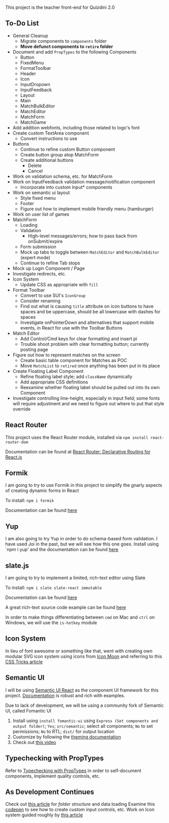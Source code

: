 This project is the teacher front-end for Quizdini 2.0

## To-Do List

* General Cleanup
   * Migrate components to `components` folder
   * **Move defunct components to `retire` folder** 
* Document and add `PropTypes` to the following Components
   * Button
   * FixedMenu
   * FormatToolbar
   * Header
   * Icon
   * InputDropown
   * InputFeedback
   * Layout
   * Main
   * MatchBulkEditor
   * MatchEditor
   * MatchForm
   * MatchGame
* Add addition webfonts, including those related to logo's font
* Create custom TextArea component
   * Convert instructions to use
* Buttons
   * Continue to refine custom Button component
   * Create button group atop MatchForm
   * Create additional buttons 
     * Delete
     * Cancel
* Work on validation schema, etc. for MatchForm
* Work on InputFeedback validation message/notification component
  * Incorporate into custom Input* components
* Work on semantic ui layout
  * Style fixed menu
  * Footer
  * Figure out how to implement mobile friendly menu (hamburger)
* Work on user list of games
* MatchForm
   * Loading
   * Validation
     * High-level messages/errors; how to pass back from onSubmit/expire
   * Form submission 
   * Mock up tabs to toggle between `MatchEditor` and `MatchBulkEditor` (expert mode)
   * Continue to refine Tab stops
* Mock up Login Component / Page
* Investigate redirects, etc.
* Icon System
   * Update CSS as appropriate with `fill`
* Format Toolbar
   * Convert to use SUI's `IconGroup`
   * Consider renaming
   * Find out what is causing `title` attribute on icon buttons to have spaces and be uppercase, should be all lowercase with dashes for spaces
   * Investigate onPointerDown and alternatives that support mobile events, in React for use with the Toolbar Buttons
* Match Editor
   * Add Control/Cmd keys for clear formatting and insert pi
   * Trouble shoot problem with clear formatting button; currently posting page
* Figure out how to represent matches on the screen
   * Create basic table component for Matches as POC
   * Move `MatchList` to `retired` once anything has been put in its place
* Create Floating Label Component
  * Refine floating label style; add `className` dynamically
  * Add appropriate CSS definitions
  * Reexamine whether floating label should be pulled out into its own Component
* Investigate controlling line-height, especially in input field; some fonts will require adjustment and we need to figure out where to put that style override

## React Router

This project uses the React Router module, installed via `npm install react-router-dom` 

Documentation can be found at [React Router: Declarative Routing for React.js](https://reacttraining.com/react-router/)

## Formik

I am going to try to use Formik in this project to simplify the gnarly aspects of creating dynamic forms in React

To install: `npm i formik`

Documentation can be found [here](https://jaredpalmer.com/formik/docs/overview)

## Yup

I am also going to try Yup in order to do schema-based form validation. I have used Joi in the past, but we will see how this one goes. Install using `npm i yup' and the documentation can be found [here](https://www.npmjs.com/package/yup)

## slate.js

I am going to try to implement a limited, rich-text editor using Slate

To install: `npm i slate slate-react immutable`

Documentation can be found [here](https://docs.slatejs.org)

A great rich-text source code example can be found [here](https://github.com/ianstormtaylor/slate/tree/master/examples/rich-text)

In order to make things differentiating between `cmd` on Mac and `ctrl` on Windows, we will use the `is-hotkey` module

## Icon System

In lieu of font awesome or something like that, went with creating own modular SVG icon system using icons from [Icon Moon](https://icomoon.io) and referring to this [CSS Tricks article](https://css-tricks.com/creating-svg-icon-system-react/)

## Semantic UI

I will be using [Semantic UI React](https://react.semantic-ui.com/) as the component UI framework for this project. [Documentation](https://react.semantic-ui.com/) is robust and rich with examples.

Due to lack of development, we will be using a community fork of Semantic UI, called Fomantic UI

1. Install using `install fomantic-ui` using `Express (Set components and output folder)`; `Yes`; `src/semantic`; select all components; `No` to set permissions; `No` to RTL; `dist/` for output location
2. Customize by following the [theming documentation](https://fomantic-ui.com/usage/theming.html)
3. Check out [this video](https://www.youtube.com/watch?v=a9mUH1EWp40)

## Typechecking with PropTypes

Refer to [Typechecking with PropTypes](https://reactjs.org/docs/typechecking-with-proptypes.html) in order to self-document components, implement quality controls, etc.

## As Development Continues

Check out [this article](https://medium.com/styled-components/component-folder-pattern-ee42df37ec68) for *folder structure* and data loading 
Examine this [codepen](https://codesandbox.io/s/qJR4ykJk) to see how to create custom input controls, etc.
Work on Icon system guided roughly by [this article](https://medium.com/@david.gilbertson/icons-as-react-components-de3e33cb8792)